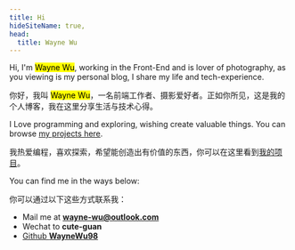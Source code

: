 ```yaml
---
title: Hi
hideSiteName: true,
head:
  title: Wayne Wu
---
```


Hi, I'm <mark>Wayne Wu</mark>, working in the Front-End and is lover of photography, as you viewing is my personal blog, I share my life and tech-experience.

你好，我叫 <mark>Wayne Wu</mark>，一名前端工作者、摄影爱好者。正如你所见，这是我的个人博客，我在这里分享生活与技术心得。

I Love programming and exploring, wishing create valuable things. You can browse [my projects here](/projects).

我热爱编程，喜欢探索，希望能创造出有价值的东西，你可以在这里看到[我的项目](/projects)。

You can find me in the ways below:

你可以通过以下这些方式联系我：

 - Mail me at **wayne-wu@outlook.com**
 - Wechat to **cute-guan**
 - [Github **WayneWu98**](https://github.com/WayneWu98)